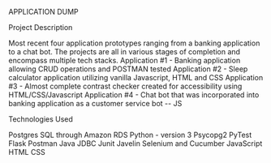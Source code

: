 APPLICATION DUMP

Project Description

Most recent four application prototypes ranging from a banking application to a chat bot. The projects are all in various stages of completion and encompass
multiple tech stacks. 
Application #1 - Banking application allowing CRUD operations and POSTMAN tested
Application #2 - Sleep calculator application utilizing vanilla Javascript, HTML and CSS
Application #3 - Almost complete contrast checker created for accessibility using HTML/CSS/Javascript
Application #4 - Chat bot that was incorporated into banking application as a customer service bot -- JS


Technologies Used

Postgres SQL through Amazon RDS
Python - version 3
Psycopg2
PyTest
Flask
Postman
Java
JDBC
Junit
Javelin
Selenium and Cucumber
JavaScript
HTML
CSS
